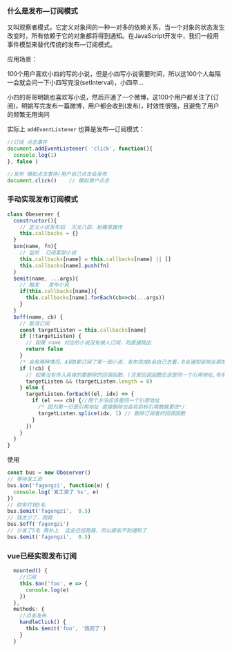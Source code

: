 ### 什么是发布—订阅模式
又叫观察者模式，它定义对象间的一种一对多的依赖关系，当一个对象的状态发生改变时，所有依赖于它的对象都将得到通知。在JavaScript开发中，我们一般用事件模型来替代传统的发布—订阅模式。

应用场景： 

100个用户喜欢小四的写的小说，但是小四写小说需要时间，所以这100个人每隔一会就会问一下小四写完没(setInterval)，小四卒...

小四的哥哥明姚也喜欢写小说，然后开通了一个微博，这100个用户都关注了(订阅)，明姚写完发布一篇微博，用户都会收到(发布)，时效性很强，且避免了用户的频繁无用询问



实际上 `addEventListener` 也算是发布—订阅模式： 
```js
//订阅 点击事件
document.addEventListener( 'click', function(){
  console.log(1)
}, false )

//发布 模拟点击事件/用户自己点击会发布
document.click()    // 模拟用户点击 
```

### 手动实现发布订阅模式
```js
class Obeserver {
  constructor(){
    // 定义小说发布如  天龙八部、射雕英雄传
    this.callbacks = {}
  }
  $on(name, fn){
    // 监听  订阅某部小说
    this.callbacks[name] = this.callbacks[name] || []
    this.callbacks[name].push(fn)
  }
  $emit(name, ...args){
    // 触发   发布小说
    if(this.callbacks[name]){
      this.callbacks[name].forEach(cb=>cb(...args))
    }
  }
  $off(name, cb) {
    // 取消订阅
    const targetListen = this.callbacks[name]
    if (!targetListen) {
      // 如果 name 对应的小说没有被人订阅，则直接跳出
      return false
    }
    /* 会有两种情况。A和B都订阅了某一部小说，发布完成A会自己去看，B会通知给她女朋友看，所以要区分回调。 */
    if (!cb) {
      // 如果没有传入具体的要删除的回调函数，(注意回调函数应该是同一个引用地址,有名函数，作为参数作为$off第二个参数的实参)表示需要取消 name 对应小说的所有订阅
      targetListen && (targetListen.length = 0)
    } else {
      targetListen.forEach((el, idx) => {
        if (el === cb) {//两个方法应该是同一个引用地址
          /* 因为第一行是引用地址 直接删除也会将目标引用数据更改*/
          targetListen.splice(idx, 1) // 删除订阅者的回调函数
        }
      })
    }
  }
}
```

使用
```js
const bus = new Obeserver()
// 等待发工资
bus.$on('fagongzi', function(e) {
  console.log('发工资了 %s', e)
})
// 财务打钱5毛
bus.$emit('fagongzi',  0.5)
// 钱太少了，跑路
bus.$off('fagongzi')
// 少发了5毛 再补上  这会已经跑路，所以接收不到通知了
bus.$emit('fagongzi',  0.5)
```

### vue已经实现发布订阅
```js
  mounted() {
    //订阅
    this.$on('foo', e => {
      console.log(e)
    })
  },
  methods: {
    //点击发布
    handleClick() {
      this.$emit('foo', '我完了')
    }
  }
```